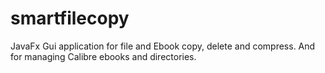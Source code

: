 # smartfilecopy
JavaFx Gui application for file and Ebook copy, delete and compress. And for managing Calibre ebooks and directories.
